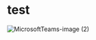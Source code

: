 # test
![MicrosoftTeams-image (2)](https://github.com/aks13y/test/assets/107476947/1f02b223-013e-47a1-b26c-4e7d73ee1a37)
